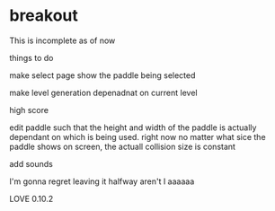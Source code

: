 # breakout
This is incomplete as of now

things to do

make select page show the paddle being selected

make level generation depenadnat on current level

high score

edit paddle such that the height and width of the paddle is actually dependant on which is being used. right now no matter what sice the paddle shows on screen, the actuall collision size is constant

add sounds

I'm gonna regret leaving it halfway aren't I
aaaaaa

LOVE 0.10.2
